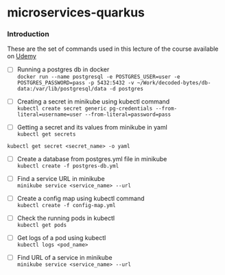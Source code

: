 # microservices-quarkus

### Introduction
These are the set of commands used in this lecture of the course available on [Udemy](https://www.udemy.com/course/k8s-native-microservices-on-quarkus/learn/lecture/33082874#content)

- [ ] Running a postgres db in docker   
`docker run --name postgresql -e POSTGRES_USER=user -e POSTGRES_PASSWORD=pass -p 5432:5432 -v ~/Work/decoded-bytes/db-data:/var/lib/postgresql/data -d postgres`

- [ ] Creating a secret in minikube using kubectl command   
`kubectl create secret generic pg-credentials --from-literal=username=user --from-literal=password=pass`

- [ ] Getting a secret and its values from minikube in yaml  
`kubectl get secrets`   

`kubectl get secret <secret_name> -o yaml`

- [ ] Create a database from postgres.yml file in minikube  
`kubectl create -f postgres-db.yml`

- [ ] Find a service URL in minikube  
`minikube service <service_name> --url`

- [ ] Create a config map using kubectl command  
`kubectl create -f config-map.yml`

- [ ] Check the running pods in kubectl  
`kubectl get pods`

- [ ] Get logs of a pod using kubectl  
`kubectl logs <pod_name>`

- [ ] Find URL of a service in minikube  
`minikube service <service_name> --url`


